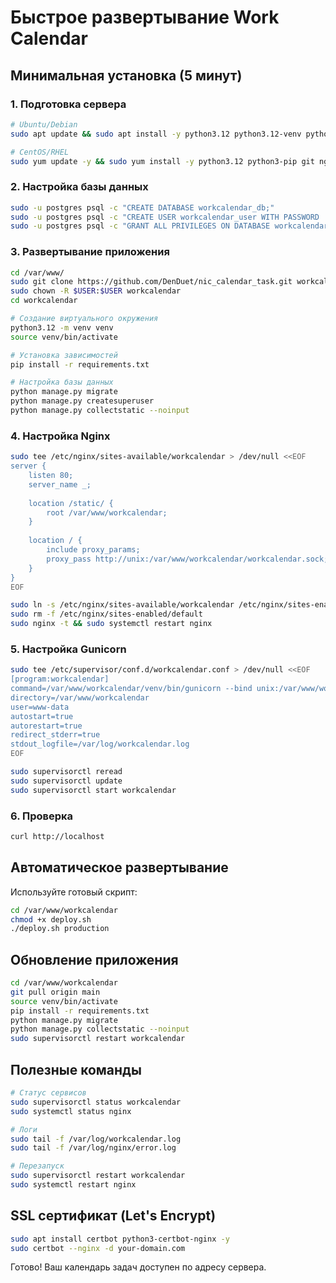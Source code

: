# Быстрое развертывание Work Calendar

## Минимальная установка (5 минут)

### 1. Подготовка сервера
```bash
# Ubuntu/Debian
sudo apt update && sudo apt install -y python3.12 python3.12-venv python3-pip git nginx postgresql postgresql-contrib supervisor

# CentOS/RHEL
sudo yum update -y && sudo yum install -y python3.12 python3-pip git nginx postgresql postgresql-server postgresql-contrib supervisor
```

### 2. Настройка базы данных
```bash
sudo -u postgres psql -c "CREATE DATABASE workcalendar_db;"
sudo -u postgres psql -c "CREATE USER workcalendar_user WITH PASSWORD 'secure123';"
sudo -u postgres psql -c "GRANT ALL PRIVILEGES ON DATABASE workcalendar_db TO workcalendar_user;"
```

### 3. Развертывание приложения
```bash
cd /var/www/
sudo git clone https://github.com/DenDuet/nic_calendar_task.git workcalendar
sudo chown -R $USER:$USER workcalendar
cd workcalendar

# Создание виртуального окружения
python3.12 -m venv venv
source venv/bin/activate

# Установка зависимостей
pip install -r requirements.txt

# Настройка базы данных
python manage.py migrate
python manage.py createsuperuser
python manage.py collectstatic --noinput
```

### 4. Настройка Nginx
```bash
sudo tee /etc/nginx/sites-available/workcalendar > /dev/null <<EOF
server {
    listen 80;
    server_name _;
    
    location /static/ {
        root /var/www/workcalendar;
    }
    
    location / {
        include proxy_params;
        proxy_pass http://unix:/var/www/workcalendar/workcalendar.sock;
    }
}
EOF

sudo ln -s /etc/nginx/sites-available/workcalendar /etc/nginx/sites-enabled/
sudo rm -f /etc/nginx/sites-enabled/default
sudo nginx -t && sudo systemctl restart nginx
```

### 5. Настройка Gunicorn
```bash
sudo tee /etc/supervisor/conf.d/workcalendar.conf > /dev/null <<EOF
[program:workcalendar]
command=/var/www/workcalendar/venv/bin/gunicorn --bind unix:/var/www/workcalendar/workcalendar.sock workcalendar.wsgi:application
directory=/var/www/workcalendar
user=www-data
autostart=true
autorestart=true
redirect_stderr=true
stdout_logfile=/var/log/workcalendar.log
EOF

sudo supervisorctl reread
sudo supervisorctl update
sudo supervisorctl start workcalendar
```

### 6. Проверка
```bash
curl http://localhost
```

## Автоматическое развертывание

Используйте готовый скрипт:
```bash
cd /var/www/workcalendar
chmod +x deploy.sh
./deploy.sh production
```

## Обновление приложения

```bash
cd /var/www/workcalendar
git pull origin main
source venv/bin/activate
pip install -r requirements.txt
python manage.py migrate
python manage.py collectstatic --noinput
sudo supervisorctl restart workcalendar
```

## Полезные команды

```bash
# Статус сервисов
sudo supervisorctl status workcalendar
sudo systemctl status nginx

# Логи
sudo tail -f /var/log/workcalendar.log
sudo tail -f /var/log/nginx/error.log

# Перезапуск
sudo supervisorctl restart workcalendar
sudo systemctl restart nginx
```

## SSL сертификат (Let's Encrypt)

```bash
sudo apt install certbot python3-certbot-nginx -y
sudo certbot --nginx -d your-domain.com
```

Готово! Ваш календарь задач доступен по адресу сервера.
